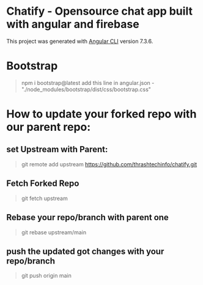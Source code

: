 # Chatify - Opensource chat app built with angular and firebase

This project was generated with [Angular CLI](https://github.com/angular/angular-cli) version 7.3.6.

# Bootstrap
> npm i bootstrap@latest
> add this line in angular.json - "./node_modules/bootstrap/dist/css/bootstrap.css"

# How to update your forked repo with our parent repo:

## set Upstream with Parent:
> git remote add upstream https://github.com/thrashtechinfo/chatify.git

## Fetch Forked Repo
> git fetch upstream 

## Rebase your repo/branch with parent one
> git rebase upstream/main

## push the updated got changes with your repo/branch
> git push origin main